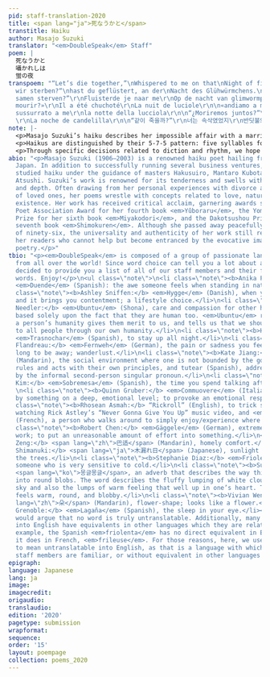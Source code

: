 ```yaml
---
pid: staff-translation-2020
title: <span lang="ja">死なうかと</span>
transtitle: Haiku
author: Masajo Suzuki
translator: "<em>DoubleSpeak</em> Staff"
poem: |
  死なうかと
  囁かれしは
  蛍の夜
transpoem: "“Let’s die together,”\nWhispered to me on that\nNight of fireflies\n\n„Sollen
  wir sterben?“\nhast du geflüstert, an der\nNacht des Glühwürmchens.\n\n“zullen we
  samen sterven?”\r\nFluisterde je naar me\r\nOp de nacht van glimwormpjes. \r\n\n«Allons-nous
  mourir?»\r\nIl a été chuchoté\r\nLa nuit de luciole\r\n\n«andiamo a morire insieme?»\r\nviene
  sussurrato a me\r\nla notte della lucciola\r\n\n“¿Moriremos juntos?”\r\nMe susurraste
  \r\nLa noche de candelilla\r\n\n“같이 죽을까?”\r\n너는 속삭였었지\r\n반딧불의 밤에.\r\n\n同生共死\r\n悄悄地说\r\n萤火虫之夜\r\n\n"
note: |-
  <p>Masajo Suzuki’s haiku describes her impossible affair with a married man. As their love is forbidden, they contemplate death in their pursuit of an authentic life in the middle of a meadow lit by fireflies. Our translations, in turn, sought to capture the intense romanticism and desperation imbued in the poem. In the Korean version, for example, the suffix <span lang="ko">였었지</span> was selected as it imparts a sense of strained remembrance, of one looking back at something that will never come back. Similarly, in choosing a word for “whisper,” the Spanish translation landed on <em>susurrar</em> due to its layered meaning of “whisper, murmur, or sigh” — all actions that invoke a sort of longing or want. The first line of the Chinese translation included a Chinese idiom or <em>chengyu</em>, lending a slightly more romantic tone to the poem.</p> <p>Haikus are an aesthetic art form, one predicated on perfect rhythm and capturing moments of intense beauty and pain. It was hence important to translate it in a way that would appeal to the readers’ senses but also convey the whispering and gentle nature of the night and lovers’ conversations. This led to decisions such as the selection of the Italian word <em>insieme</em> (“together”) instead of <em>con me</em> (“with me”) since the former has a nicer sound and echoes the preceding words <em>andare</em> and <em>morire</em>. Such questions of sonority particularly surfaced when translating the word for “firefly.” Both <em>luciole</em> (French) and <em>candelilla</em> (Spanish) were chosen due to their soft mouthfeel and ability to invoke a strong connotation of light. In the Dutch translation, the diminutive <em>glimwormpjes</em> was chosen over <em>glimwormen</em> to ensure that the reader was presented with an image of tiny, sparkling lights instead of a large firefly.</p>
  <p>Haikus are distinguished by their 5-7-5 pattern: five syllables for the first line, seven for the second, and five for the third. Some languages were able to retain this form better than others. The French translation was able to retain the syllable counts by assuming the poem would be read in the traditional French style, where each syllable is enunciated. The English version also maintained the traditional Haiku structure. On the other hand, other translations, such as the Spanish one, decided to forgo the 5-7-5 pattern in order to avoid enjambment and ensure that each line conveyed a separate thought.</p> <p>Furthermore, the poem is imbued with passivity, further heightening the soft despair of the poetic voice. The first line, “<span lang="ja">死なうかと</span>,” is a phonetically archaic version of the Japanese “shall we?” form with the <span lang="ja">と</span> at the end implying that it is being said to another person. Certain versions such as the French and Korean translation retained this passivity by recognizing that the “we” is implied by the <span lang="ko">같이</span> (“together”) in the first line. Other translations, however, decided to write in a more active tone to avoid an abundance of syllables and to emulate the directness of a conversation between two lovers. For example, the Italian version settled on <em>andiamo</em> (“we go”) over <em>vorresti</em> (“would you like to”) or <em>dovremo</em> (“shall we”) because the latter choices are too distant and polite.</p>
  <p>Through specific decisions related to diction and rhythm, we hope that our translations evoke the same painful longing that only forbidden love can bring.</p>
abio: "<p>Masajo Suzuki (1906–2003) is a renowned haiku poet hailing from Kamogawa,
  Japan. In addition to successfully running several business ventures, she formally
  studied haiku under the guidance of masters Hakusuiro, Mantaro Kubota, and Anju
  Atsushi. Suzuki’s work is renowned for its tenderness and swells with originality
  and depth. Often drawing from her personal experiences with divorce and the loss
  of loved ones, her poems wrestle with concepts related to love, nature, and human
  existence. Her work has received critical acclaim, garnering awards such as the
  Poet Association Award for her fourth book <em>Yûboraru</em>, the Yomiuri Literature
  Prize for her sixth book <em>Miyakodori</em>, and the Dakotsushou Prize for her
  seventh book <em>Shimokuren</em>. Although she passed away peacefully at the age
  of ninety-six, the universality and authenticity of her work still resonates with
  her readers who cannot help but become entranced by the evocative imagery of her
  poetry.</p>"
tbio: "<p><em>DoubleSpeak</em> is composed of a group of passionate language lovers
  from all over the world! Since word choice can tell you a lot about a person, we
  decided to provide you a list of all of our staff members and their favorite untranslatable
  words. Enjoy!</p>\n<ul class=\"note\">\n<li class=\"note\"><b>Anika Prakesh:</b>
  <em>Duende</em> (Spanish): the awe someone feels when standing in nature. \n<li
  class=\"note\"><b>Ashley Sniffen:</b> <em>Hygge</em> (Danish), when you’re comfortable
  and it brings you contentment; a lifestyle choice.</li>\n<li class=\"note\"><b>Chardonnay
  Needler:</b> <em>Ubuntu</em> (Shona), care and compassion for other human beings
  based solely upon the fact that they are human too. <em>Ubuntu</em> recognizes that
  a person’s humanity gives them merit to us, and tells us that we should give merit
  to all people through our own humanity.</li>\n<li class=\"note\"><b>Heta Patel:</b>
  <em>Trasnochar</em> (Spanish), to stay up all night.</li>\n<li class=\"note\"><b>Julie
  Flandreau:</b> <em>Fernweh</em> (German), the pain or sadness you feel when you
  long to be away; wanderlust.</li>\n<li class=\"note\"><b>Kate Jiang:</b> <span lang=\"zh\">江湖</span>
  (Mandarin), the social environment where one is not bounded by the government’s
  rules and acts with their own principles, and tutear (Spanish), address each other
  by the informal second-person singular pronoun.</li>\n<li class=\"note\"><b>Mia
  Kim:</b> <em>Sobremesa</em> (Spanish), the time you spend talking after a meal.
  \n<li class=\"note\"><b>Quinn Gruber:</b> <em>Commuovere</em> (Italian), to be moved
  by something on a deep, emotional level; to provoke an emotional response to a story.</li>\n<li
  class=\"note\"><b>Rhosean Asmah:</b> “Rickroll” (English), to trick someone into
  watching Rick Astley’s “Never Gonna Give You Up” music video, and <em>flâneur</em>
  (French), a person who walks around to simply enjoy/experience where they are.</li>\n<li
  class=\"note\"><b>Robert Chen:</b> <em>Gäggele</em> (German), extremely precise
  work; to put an unreasonable amount of effort into something.</li>\n<li class=\"note\"><b>Shuke
  Zeng:</b> <span lang=\"zh\">巴适</span> (Mandarin), homely comfort.</li>\n<li class=\"note\"><b>Stacy
  Shimanuki:</b> <span lang=\"ja\">木漏れ日</span> (Japanese), sunlight streaming through
  the trees.</li>\n<li class=\"note\"><b>Stephanie Diaz:</b> <em>Friolent</em>a (Spanish),
  someone who is very sensitive to cold.</li>\n<li class=\"note\"><b>Subin Kim:</b>
  <span lang=\"ko\">몽글몽글</span>, an adverb that describes the way things lump together
  into round blobs. The word describes the fluffy lumping of white clouds in a blue
  sky and also the lumps of warm feeling that well up in one’s heart. The word itself
  feels warm, round, and blobby.</li>\n<li class=\"note\"><b>Vivian Wen:</b> <span
  lang=\"zh\">朵</span> (Mandarin), flower-shape; looks like a flower.</li>\n<li class=\"note\"><b>Zane
  Grenoble:</b> <em>Lagaña</em> (Spanish), the sleep in your eye.</li></ul>\n\n<p>Many
  would argue that no word is truly untranslatable. Additionally, many words “untranslatable”
  into English have equivalents in other languages which they are related to. For
  example, the Spanish <em>friolenta</em> has no direct equivalent in English, but
  it does in French, <em>frileuse</em>. For those reasons, here, we use “untranslatable”
  to mean untranslatable into English, as that is a language with which all of our
  staff members are familiar, or without equivalent in other languages that we know.</p>"
epigraph: 
language: Japanese
lang: ja
image: 
imagecredit: 
origaudio: 
translaudio: 
edition: '2020'
pagetype: submission
wrapformat: 
sequence: 
order: '15'
layout: poempage
collection: poems_2020
---
```

